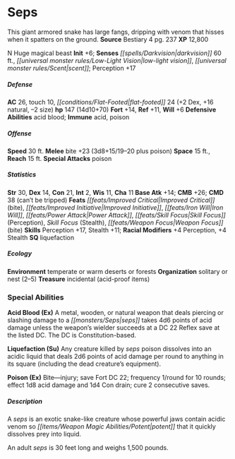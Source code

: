 ﻿---
cssclass: [monsters]
title1: Seps
desc_short: This giant armored snake has large fangs, dripping with venom that hisses
  when it spatters on the ground.
title2: Seps
CR: 11
sources:
- name: Bestiary 4
  page: 237
  link: http://paizo.com/products/btpy91ds?Pathfinder-Roleplaying-Game-Bestiary-4
XP: 12800
alignment: N
size: Huge
type: magical beast
initiative:
  bonus: 6
senses:
  darkvision: 60
  low-light vision: true
  scent: true
AC:
  AC: 26
  touch: 10
  flat_footed: 24
  components:
    dex: 2
    natural: 16
    size: -2
HP:
  HP: 147
  long: 14d10+70
saves:
  fort: 14
  ref: 11
  will: 6
defensive_abilities:
- acid blood
immunities:
- acid
- poison
speeds:
  base: 30
attacks:
  melee:
  - - text: bite +23 (3d8+15/19-20 plus poison)
      entries:
      - - damage: 3d8+15
          crit_range: 19-20
        - effect: poison
      attack: bite
      bonus:
      - 23
  special:
  - poison
space: 15
reach: 15
ability_scores:
  STR: 30
  DEX: 14
  CON: 21
  INT: 2
  WIS: 11
  CHA: 11
BAB: 14
CMB: 26
CMD: 38
CMD_other: can't be tripped
feats:
- name: Improved Critical (bite)
- name: Improved Initiative
- name: Iron Will
- name: Power Attack
- name: Skill Focus (Perception)
- name: Skill Focus (Stealth)
- name: Weapon Focus (bite)
skills:
  Perception: 17
  Stealth: 11
  _racial_mods:
    Perception:
      _: 4
    Stealth:
      _: 4
special_qualities:
- liquefaction
ecology:
  environment: temperate or warm deserts or forests
  organization: solitary or nest (2-5)
  treasure_type: incidental
  treasure:
  - acid-proof items
special_abilities:
  Acid Blood (Ex): A metal, wooden, or natural weapon that deals piercing or slashing
    damage to a seps takes 4d6 points of acid damage unless the weapon's wielder succeeds
    at a DC 22 Reflex save at the listed DC. The DC is Constitution-based.
  Liquefaction (Su): Any creature killed by seps poison dissolves into an acidic liquid
    that deals 2d6 points of acid damage per round to anything in its square (including
    the dead creature's equipment).
  Poison (Ex): Bite-injury; save Fort DC 22; frequency 1/round for 10 rounds; effect
    1d8 acid damage and 1d4 Con drain; cure 2 consecutive saves.
desc_long: |-
  A seps is an exotic snake-like creature whose powerful jaws contain acidic venom so potent that it quickly dissolves prey into liquid.

  An adult seps is 30 feet long and weighs 1,500 pounds.

---

# Seps
This giant armored snake has large fangs, dripping with venom that hisses when it spatters on the ground.
**Source** Bestiary 4 pg. 237
**XP** 12,800

N Huge magical beast
**Init** +6; **Senses** _[[spells/Darkvision|darkvision]]_ 60 ft., _[[universal monster rules/Low-Light Vision|low-light vision]]_, _[[universal monster rules/Scent|scent]]_; Perception +17

##### Defense

**AC** 26, touch 10, _[[conditions/Flat-Footed|flat-footed]]_ 24 (+2 Dex, +16 natural, –2 size)
**hp** 147 (14d10+70)
**Fort** +14, **Ref** +11, **Will** +6
**Defensive Abilities** acid blood; **Immune** acid, poison

##### Offense
**Speed** 30 ft.
**Melee** bite +23 (3d8+15/19–20 plus poison)
**Space** 15 ft., **Reach** 15 ft.
**Special Attacks** poison

##### Statistics
**Str** 30, **Dex** 14, **Con** 21, **Int** 2, **Wis** 11, **Cha** 11
**Base Atk** +14; **CMB** +26; **CMD** 38 (can’t be tripped)
**Feats** _[[feats/Improved Critical|Improved Critical]]_ (bite), _[[feats/Improved Initiative|Improved Initiative]]_, _[[feats/Iron Will|Iron Will]]_, _[[feats/Power Attack|Power Attack]]_, _[[feats/Skill Focus|Skill Focus]]_ (Perception), _Skill Focus_ (Stealth), _[[feats/Weapon Focus|Weapon Focus]]_ (bite)
**Skills** Perception +17, Stealth +11; **Racial Modifiers** +4 Perception, +4 Stealth
**SQ** liquefaction

##### Ecology

**Environment** temperate or warm deserts or forests
**Organization** solitary or nest (2–5)
**Treasure** incidental (acid-proof items)

### Special Abilities

**Acid Blood (Ex)** A metal, wooden, or natural weapon that deals piercing or slashing damage to a _[[monsters/Seps|seps]]_ takes 4d6 points of acid damage unless the weapon’s wielder succeeds at a DC 22 Reflex save at the listed DC. The DC is Constitution-based.

**Liquefaction (Su)** Any creature killed by _seps_ poison dissolves into an acidic liquid that deals 2d6 points of acid damage per round to anything in its square (including the dead creature’s equipment).

**Poison (Ex)** Bite—injury; save Fort DC 22; frequency 1/round for 10 rounds; effect 1d8 acid damage and 1d4 Con drain; cure 2 consecutive saves.

##### Description

A _seps_ is an exotic snake-like creature whose powerful jaws contain acidic venom so _[[items/Weapon Magic Abilities/Potent|potent]]_ that it quickly dissolves prey into liquid.

An adult _seps_ is 30 feet long and weighs 1,500 pounds.